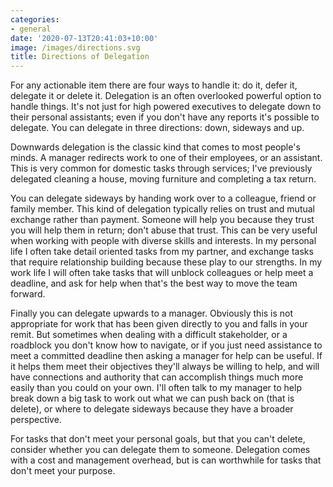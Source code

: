 ```yaml
---
categories:
- general
date: '2020-07-13T20:41:03+10:00'
image: /images/directions.svg
title: Directions of Delegation
---
```


For any actionable item there are four ways to handle it: do it, defer it, delegate it or delete it.
Delegation is an often overlooked powerful option to handle things.
It's not just for high powered executives to delegate down to their personal assistants; even if you don't have any reports it's possible to delegate.
You can delegate in three directions: down, sideways and up.

Downwards delegation is the classic kind that comes to most people's minds.
A manager redirects work to one of their employees, or an assistant.
This is very common for domestic tasks through services; I've previously delegated cleaning a house, moving furniture and completing a tax return.

You can delegate sideways by handing work over to a colleague, friend or family member.
This kind of delegation typically relies on trust and mutual exchange rather than payment.
Someone will help you because they trust you will help them in return; don't abuse that trust.
This can be very useful when working with people with diverse skills and interests.
In my personal life I often take detail oriented tasks from my partner, and exchange tasks that require relationship building because these play to our strengths.
In my work life I will often take tasks that will unblock colleagues or help meet a deadline, and ask for help when that's the best way to move the team forward.

Finally you can delegate upwards to a manager.
Obviously this is not appropriate for work that has been given directly to you and falls in your remit.
But sometimes when dealing with a difficult stakeholder, or a roadblock you don't know how to navigate, or if you just need assistance to meet a committed deadline then asking a manager for help can be useful.
If it helps them meet their objectives they'll always be willing to help, and will have connections and authority that can accomplish things much more easily than you could on your own.
I'll often talk to my manager to help break down a big task to work out what we can push back on (that is delete), or where to delegate sideways because they have a broader perspective.

For tasks that don't meet your personal goals, but that you can't delete, consider whether you can delegate them to someone.
Delegation comes with a cost and management overhead, but is can worthwhile for tasks that don't meet your purpose.